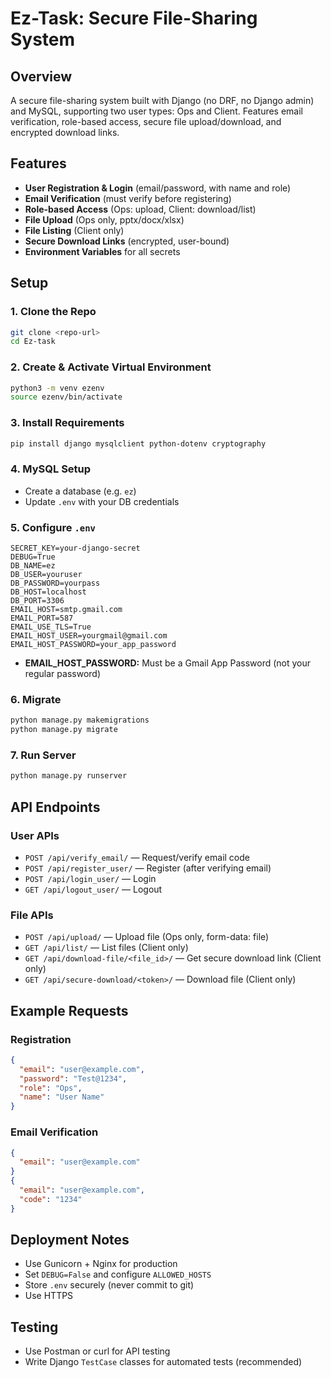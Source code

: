 # Ez-Task: Secure File-Sharing System

## Overview
A secure file-sharing system built with Django (no DRF, no Django admin) and MySQL, supporting two user types: Ops and Client. Features email verification, role-based access, secure file upload/download, and encrypted download links.

## Features
- **User Registration & Login** (email/password, with name and role)
- **Email Verification** (must verify before registering)
- **Role-based Access** (Ops: upload, Client: download/list)
- **File Upload** (Ops only, pptx/docx/xlsx)
- **File Listing** (Client only)
- **Secure Download Links** (encrypted, user-bound)
- **Environment Variables** for all secrets

## Setup

### 1. Clone the Repo
```bash
git clone <repo-url>
cd Ez-task
```

### 2. Create & Activate Virtual Environment
```bash
python3 -m venv ezenv
source ezenv/bin/activate
```

### 3. Install Requirements
```bash
pip install django mysqlclient python-dotenv cryptography
```

### 4. MySQL Setup
- Create a database (e.g. `ez`)
- Update `.env` with your DB credentials

### 5. Configure `.env`
```
SECRET_KEY=your-django-secret
DEBUG=True
DB_NAME=ez
DB_USER=youruser
DB_PASSWORD=yourpass
DB_HOST=localhost
DB_PORT=3306
EMAIL_HOST=smtp.gmail.com
EMAIL_PORT=587
EMAIL_USE_TLS=True
EMAIL_HOST_USER=yourgmail@gmail.com
EMAIL_HOST_PASSWORD=your_app_password
```
- **EMAIL_HOST_PASSWORD:** Must be a Gmail App Password (not your regular password)

### 6. Migrate
```bash
python manage.py makemigrations
python manage.py migrate
```

### 7. Run Server
```bash
python manage.py runserver
```

## API Endpoints

### **User APIs**
- `POST /api/verify_email/` — Request/verify email code
- `POST /api/register_user/` — Register (after verifying email)
- `POST /api/login_user/` — Login
- `GET /api/logout_user/` — Logout

### **File APIs**
- `POST /api/upload/` — Upload file (Ops only, form-data: file)
- `GET /api/list/` — List files (Client only)
- `GET /api/download-file/<file_id>/` — Get secure download link (Client only)
- `GET /api/secure-download/<token>/` — Download file (Client only)

## Example Requests

### Registration
```json
{
  "email": "user@example.com",
  "password": "Test@1234",
  "role": "Ops",
  "name": "User Name"
}
```

### Email Verification
```json
{
  "email": "user@example.com"
}
{
  "email": "user@example.com",
  "code": "1234"
}
```


## Deployment Notes
- Use Gunicorn + Nginx for production
- Set `DEBUG=False` and configure `ALLOWED_HOSTS`
- Store `.env` securely (never commit to git)
- Use HTTPS

## Testing
- Use Postman or curl for API testing
- Write Django `TestCase` classes for automated tests (recommended)

